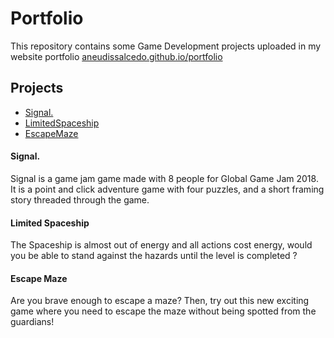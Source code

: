 # Portfolio
This repository contains some Game Development projects uploaded 
in my website portfolio [aneudissalcedo.github.io/portfolio](https://aneudissalcedo.github.io/portfolio/)

## Projects
- [Signal.](https://aneudissalcedo.github.io/portfolio/pages/project_01.html)
- [LimitedSpaceship](https://aneudissalcedo.github.io/portfolio/pages/project_02.html)
- [EscapeMaze](https://aneudissalcedo.github.io/portfolio/pages/project_03.html)

#### Signal.
Signal is a game jam game made with 8 people for Global Game Jam 2018. It is a point and click adventure game with four puzzles, and a short framing story threaded through the game.
#### Limited Spaceship
The Spaceship is almost out of energy and all actions cost energy, would you be able to stand against the hazards until the level is completed ?
#### Escape Maze
Are you brave enough to escape a maze? Then, try out this new exciting game where you need to escape the maze without being spotted from the guardians!


